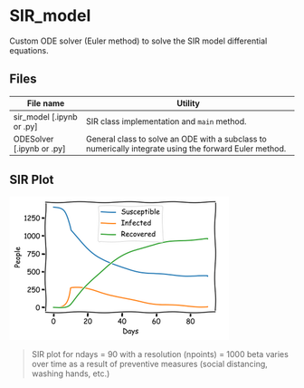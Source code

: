 # SIR_model
Custom ODE solver (Euler method) to solve the SIR model differential equations.

## Files
File name | Utility
------------ | -------------
sir_model [.ipynb or .py] | SIR class implementation and `main` method. 
ODESolver [.ipynb or .py] | General class to solve an ODE with a subclass to numerically integrate using the forward Euler method.


## SIR Plot <br/>
![SIR Plot](/script_version/fig.png) <br/>
> SIR plot for ndays = 90 with a resolution (npoints) = 1000
> beta varies over time as a result of preventive measures (social distancing, washing hands, etc.)

